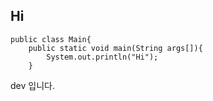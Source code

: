 ## Hi

~~~
public class Main{
	public static void main(String args[]){
		System.out.println("Hi");
	}
~~~

dev 입니다.